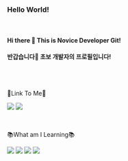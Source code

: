 ### Hello World!

<BR>

#### Hi there 👋 This is Novice Developer Git!

#### 반갑습니다👋 초보 개발자의 프로필입니다!

<br><br>

🚀Link To Me🚀

<a href="https://www.instagram.com/ghost_min_0_0/" target="_blank"><img src="https://img.shields.io/badge/Instagram-E4405F?style=flat-square&logo=Instagram&logoColor=white&link=https://www.instagram.com/ghost_min_0_0"/></a>
<a href="https://mail.google.com/mail/?view=cm&amp;fs=1&amp;to=youngmin0679@gmail.com" target="_blank"><img src="https://img.shields.io/badge/Gmail-EA4335?style=flat-square&logo=Gmail&logoColor=white"/></a>

<br>

📚What am I Learning📚

<img src="https://img.shields.io/badge/C-00BCCE?style=flat-square&logo=C&logoColor=white"/> <img src="https://img.shields.io/badge/Java-0000EE?style=flat-square&logo=javascript&logoColor=white"/> <img src="https://img.shields.io/badge/Python-3776AB?style=flat-square&logo=Python&logoColor=white"/> <img src="https://img.shields.io/badge/Unity-000000?style=flat-square&logo=Unity&logoColor=white"/>
